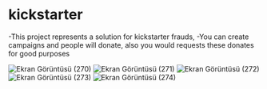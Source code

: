 ﻿# kickstarter
-This project represents a solution for kickstarter frauds,
-You can create campaigns and people will donate, also you would requests these donates for good purposes

![Ekran Görüntüsü (270)](https://github.com/bugradursun/kickstarter/assets/72981010/8e00e920-1942-4e13-a56b-d7c2281bd5fe)
![Ekran Görüntüsü (271)](https://github.com/bugradursun/kickstarter/assets/72981010/22a6e45a-a5d0-493c-b3ff-c294ecf91832)
![Ekran Görüntüsü (272)](https://github.com/bugradursun/kickstarter/assets/72981010/bcb03342-e58f-46d5-9654-d0e39c1f1bc6)
![Ekran Görüntüsü (273)](https://github.com/bugradursun/kickstarter/assets/72981010/a0b8f67f-5c45-4834-bbf2-e5514242df28)
![Ekran Görüntüsü (274)](https://github.com/bugradursun/kickstarter/assets/72981010/97b2ca1d-9b61-4476-b430-ae23758ec7a9)
